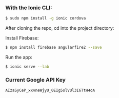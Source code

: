 ### With the Ionic CLI:

```bash
$ sudo npm install -g ionic cordova
```

After cloning the repo, cd into the project directory:

Install Firebase:

```bash
$ npm install firebase angularfire2 --save
```

Run the app:

```bash
$ ionic serve --lab
```
### Current Google API Key
```bash
AIzaSyCeP_xxvneWjyU_0EIg5slVUl3I6TtH4oA
```
